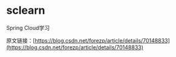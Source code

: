 # sclearn
Spring Cloud学习

原文链接：[https://blog.csdn.net/forezp/article/details/70148833](https://blog.csdn.net/forezp/article/details/70148833)
